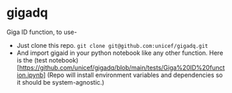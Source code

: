 # gigadq

Giga ID function, to use-
- Just clone this repo. `git clone git@github.com:unicef/gigadq.git`
- And import gigaid in your python notebook like any other function. Here is the (test notebook)[https://github.com/unicef/gigadq/blob/main/tests/Giga%20ID%20function.ipynb]
(Repo will install environment variables and dependencies so it should be system-agnostic.)
